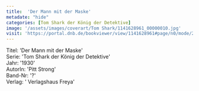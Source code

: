 ```yaml
---
title:  'Der Mann mit der Maske'
metadate: "hide"
categories: [Tom Shark der König der Detektive]
image: '/assets/images/coverart/Tom Shark/1141628961_00000010.jpg'
visit: 'https://portal.dnb.de/bookviewer/view/1141628961#page/n0/mode/2up'
---
```

Titel: 'Der Mann mit der Maske' <br>
Serie: 'Tom Shark der König der Detektive' <br>
Jahr: '1930' <br>
AutorIn: 'Pitt Strong' <br>
Band-Nr: '?' <br>
Verlag: ' Verlagshaus Freya'